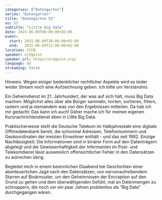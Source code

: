 ```yaml
---
categories: ["Datengarten"]
series: "Datengarten"
title: "Datengarten 53"
no: 53
subtitle: "Little big data"
date: 2015-06-09T00:00:00+02:00
event:
  start: 2015-06-09T20:00:00+02:00
  end:   2015-06-09T22:00:00+02:00
location: CCCB
speaker: erdgeist
speaker_url: https//erdgeist.org/
language: de
streaming: false
---
```


Hinweis: Wegen einiger bedenklicher rechtlicher Aspekte wird es leider weder
Stream noch eine Aufzeichnung geben. Ich bitte um Verständnis.

Ein Geheimdienst im 21. Jahrhundert, der was auf sich hält, muss Big
Data machen: Möglichst alles über alle Bürger sammeln, horten,
sortieren, filtern, rastern und ja niemandem was von den Ergebnissen
mitteilen. Da hab ich mir gedacht: Das kann ich auch! Daher mache ich
für meinen eigenen Kurznachrichtendienst eben in Little Big Data.

Praktischerweise stellt die Deutsche Telekom im Halbjahrestakt eine
digitale Offlinedatenbank bereit, die schonmal Adressen, Telefonnummern
und Geokoordinaten der meisten Einwohner enthält - und das seit 1992.
Einzige Nachlässigkeit: Die Informationen sind in binärer Form auf den
Datenträgern abgelegt und die Gewissenhaftigkeit der Informanten im
Post- und Telekomdienst lässt ausweislich offensichtlicher Fehler in den
Datensätzen zu wünschen übrig.

Begleitet mich in einem besinnlichen Diaabend bei Geschichten einer
abenteuerlichen Jagd nach den Datensätzen, von nervenaufreibendem
Starren auf Binärmuster, um den Geheimnissen der Encraption auf den
Grund zu gehen und dem überwältigenden Gefühl, mal an Datenmengen zu
schnuppern, die noch vor ein paar Jahren problemlos als “Big Data”
durchgegangen wären.
